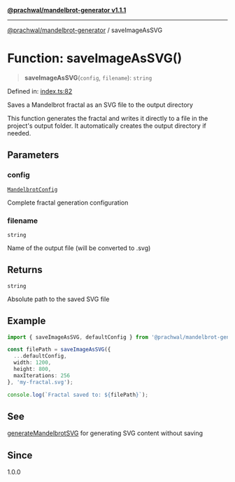 [**@prachwal/mandelbrot-generator v1.1.1**](../README.md)

***

[@prachwal/mandelbrot-generator](../globals.md) / saveImageAsSVG

# Function: saveImageAsSVG()

> **saveImageAsSVG**(`config`, `filename`): `string`

Defined in: [index.ts:82](https://github.com/prachwal/mandelbrot-generator/blob/da157e1b866785501d38ccb7552859d4482dd1a8/src/index.ts#L82)

Saves a Mandelbrot fractal as an SVG file to the output directory

This function generates the fractal and writes it directly to a file in the
project's output folder. It automatically creates the output directory if needed.

## Parameters

### config

[`MandelbrotConfig`](../interfaces/MandelbrotConfig.md)

Complete fractal generation configuration

### filename

`string`

Name of the output file (will be converted to .svg)

## Returns

`string`

Absolute path to the saved SVG file

## Example

```typescript
import { saveImageAsSVG, defaultConfig } from '@prachwal/mandelbrot-generator';

const filePath = saveImageAsSVG({
  ...defaultConfig,
  width: 1200,
  height: 800,
  maxIterations: 256
}, 'my-fractal.svg');

console.log(`Fractal saved to: ${filePath}`);
```

## See

[generateMandelbrotSVG](generateMandelbrotSVG.md) for generating SVG content without saving

## Since

1.0.0

